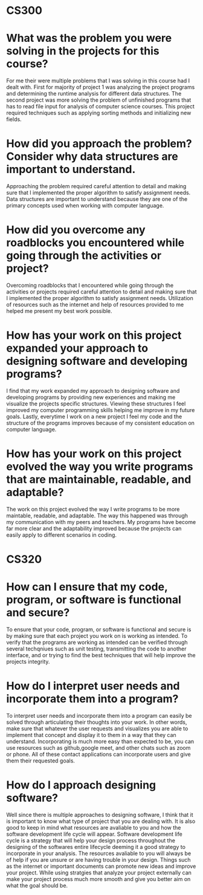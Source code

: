 # CS300
# What was the problem you were solving in the projects for this course?
For me their were multiple problems that I was solving in this course had I dealt with. First for majority of project 1 was analyzing the project programs and determining the runtime analysis for different data structures. The second project was more solving the problem of unfinished programs that has to read file input for analysis of computer science courses. This project required techniques such as applying sorting methods and initializing new fields.

# How did you approach the problem? Consider why data structures are important to understand.
Approaching the problem required careful attention to detail and making sure that I implemented the proper algorithm to satisfy assignment needs. Data structures are important to understand because they are one of the primary concepts used when working with computer language.

# How did you overcome any roadblocks you encountered while going through the activities or project?
Overcoming roadblocks that I encountered while going through the activities or projects required careful attention to detail and making sure that I implemented the proper algorithm to satisfy assignment needs. Utilization of resources such as the internet and help of resources provided to me helped me present my best work possible.

# How has your work on this project expanded your approach to designing software and developing programs?
I find that my work expanded my approach to designing software and developing programs by providing new experiences and making me visualize the projects specific structures. Viewing these structures I feel improved my computer programming skills helping me improve in my future goals. Lastly, everytime I work on a new project I feel my code and the structure of the programs improves because of my consistent education on computer language.

# How has your work on this project evolved the way you write programs that are maintainable, readable, and adaptable?
The work on this project evolved the way I write programs to be more maintable, readable, and adaptable. The way this happened was through my communication with my peers and teachers. My programs have become far more clear and the adaptability improved because the projects can easily apply to different scenarios in coding.

# CS320
# How can I ensure that my code, program, or software is functional and secure?
To ensure that your code, program, or software is functional and secure is by making sure that each project you work on is working as intended. To verify that the programs are working as intended can be verified through several techqniues such as unit testing, transmitting the code to another interface, and or trying to find the best techniques that will help improve the projects integrity. 

# How do I interpret user needs and incorporate them into a program?
To interpret user needs and incorporate them into a program can easily be solved through articulating their thoughts into your work. In other words, make sure that whatever the user requests and visualizes you are able to implement that concept and display it to them in a way that they can understand. Incorporating is much more easy than expected to be, you can use resources such as github,google meet, and other chats such as zoom or phone. All of these contact applications can incorporate users and give them their requested goals.

# How do I approach designing software?
Well since there is multiple approaches to designing software, I think that it is important to know what type of project that you are dealing with. It is also good to keep in mind what resources are avaliable to you and how the software development life cycle will appear. Software development life cycle is a strategy that will help your design process throughout the designing of the softwares entire lifecycle deeming it a good strategy to incorporate in your analysis. The resources avaliable to you will always be of help if you are unsure or are having trouble in your design. Things such as the internet or important documents can promote new ideas and improve your project. While using stratgies that analyze your project externally can  make your project process much more smooth and give you better aim on what the goal should be.
